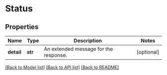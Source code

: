 # Status

## Properties
Name | Type | Description | Notes
------------ | ------------- | ------------- | -------------
**detail** | **str** | An extended message for the response. | [optional] 

[[Back to Model list]](../README.md#documentation-for-models) [[Back to API list]](../README.md#documentation-for-api-endpoints) [[Back to README]](../README.md)


